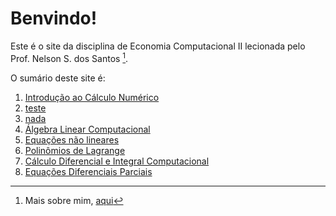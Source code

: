 # Benvindo!

Este é o site da disciplina de Economia Computacional II lecionada pelo Prof. Nelson S. dos Santos [^1].

O sumário deste site é:

1. [Introdução ao Cálculo Numérico](calculonumerico.md)
2. [teste](http://www.terra.com.br)
3. [nada](terra.html)
4. [Álgebra Linear Computacional](algebralinearcomputacional.md)
5. [Equações não lineares](equacoes_nao_lineares.md)
6. [Polinômios de Lagrange](polinomioLagrange.html)
7. [Cálculo Diferencial e Integral Computacional](calculo.md)
8. [Equações Diferenciais Parciais](edp.md)







[^1]: Mais sobre mim, [aqui](https://professor.ufrgs.br/nelsonseixas)
